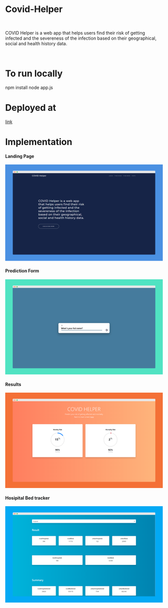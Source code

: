 # Covid-Helper
<br>
<p>COVID Helper is a web app that helps users find their risk of getting infected and the severeness of the infection based on their geographical, social and health history data.</p>
<br>
<h1>To run locally</h1>
npm install
node app.js
<br>
<h1>Deployed at</h1>
<a href="https://covid-helper.herokuapp.com/">link</a>

<h1>Implementation</h1>

<h4>Landing Page</h4>
<img src="https://github.com/SreemanthG/Covid-Helper/blob/master/public/img/mock1.png">
<h4>Prediction Form</h4>
<img src="https://github.com/SreemanthG/Covid-Helper/blob/master/public/img/mock2.png">
<h4>Results</h4>
<img src="https://github.com/SreemanthG/Covid-Helper/blob/master/public/img/mock3.png">
<h4>Hosipital Bed tracker</h4>
<img src="https://github.com/SreemanthG/Covid-Helper/blob/master/public/img/mock4.png">
